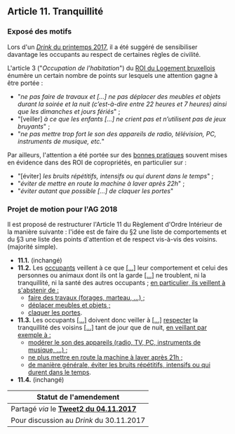 ## Article 11. Tranquillité

### Exposé des motifs

Lors d'un [*Drink* du printemps 2017](https://bobjr-1.github.io/Temp/Revue_ROI/Earlier_Drinks.html), il a été suggéré de sensibiliser davantage les occupants au respect de certaines règles de civilité.

L'article 3 ("*Occupation de l'habitation*") du [ROI du Logement bruxellois](https://bobjr-1.github.io/Temp/Revue_ROI/ROI_Logement_Bxl_2016.pdf) énumère un certain nombre de points sur lesquels une attention gagne à être portée :  

* "*ne pas faire de travaux et [...] ne pas déplacer des meubles et objets durant la soirée et la nuit (c’est-à-dire entre 22 heures et 7 heures) ainsi que les dimanches et jours fériés*" ;  
* "[veiller] *à ce que les enfants [...] ne crient pas et n’utilisent pas de jeux bruyants*" ;
* "*ne pas mettre trop fort le son des appareils de radio, télévision, PC, instruments de musique, etc.*"

Par ailleurs, l'attention a été portée sur des [bonnes pratiques](https://www.evernote.com/shard/s122/sh/4ccb85a6-b820-4148-be43-e1a0a6867fff/f1fcfeace8e6cb783dd2de4e13dd0ec9) souvent mises en évidence dans des ROI de copropriétés, en particulier sur : 

 * "[éviter] *les bruits répétitifs, intensifs ou qui durent dans le temps*" ;  
 * "*éviter de mettre en route la machine à laver après 22h*" ;  
 * "*éviter autant que possible [...] de claquer les portes*"

### Projet de motion pour l'AG 2018

Il est proposé de restructurer l'Article 11 du Règlement d'Ordre Intérieur de la manière suivante : l'idée est de faire du §2 une liste de comportements et du §3 une liste des points d'attention et de respect vis-à-vis des voisins.  (majorité simple).

* **11.1.** (inchangé)  
* **11.2.** Les <u>occupants</u> veillent à ce que <u>[...]</u> leur comportement et celui des personnes ou animaux dont ils ont la garde <u>[...]</u> ne troublent, ni la tranquillité, ni la santé des autres occupants ; <u>en particulier, ils veillent à s'abstenir de :</u>  
  * <u>faire des travaux (forages, marteau, ...) ;</u>  
  * <u>déplacer meubles et objets ;</u>  
  * <u>claquer les portes</u>.  
* **11.3.** Les occupants  <u>[...]</u>  doivent donc veiller à  <u>[...]</u> <u>respecter</u> la tranquillité des voisins  <u>[...]</u>  tant de jour que de nuit, <u>en veillant par exemple à :</u>  
  * <u>modérer le son des appareils (radio, TV, PC, instruments de musique, ...) ;</u>  
  * <u>ne plus mettre en route la machine à laver après 21h ;</u>  
  * <u>de manière générale, éviter les bruits répétitifs, intensifs ou qui durent dans le temps</u>.  
* **11.4.** (inchangé)

| Statut de l'amendement |
| --- |
| Partagé *via* le [**Tweet2 du 04.11.2017**](https://twitter.com/brab80webscom/status/926913650195038219) |
| Pour discussion au *Drink* du 30.11.2017 |


